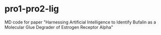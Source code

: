 # pro1-pro2-lig
MD code for paper "Harnessing Artificial Intelligence to Identify Bufalin as a Molecular Glue Degrader of Estrogen Receptor Alpha"

